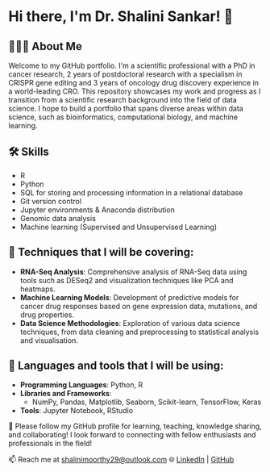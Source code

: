 # Hi there, I'm Dr. Shalini Sankar! 👋

## 🙋🏽‍♀️ About Me

Welcome to my GitHub portfolio. I'm a scientific professional with a PhD in cancer research, 2 years of postdoctoral research with a specialism in CRISPR gene editing and 3 years of oncology drug discovery experience in a world-leading CRO. This repository showcases my work and progress as I transition from a scientific research background into the field of data science. I hope to build a portfolio that spans diverse areas within data science, such as bioinformatics, computational biology, and machine learning.

## 🛠️ Skills

- R 
- Python 
- SQL for storing and processing information in a relational database
- Git version control
- Jupyter environments & Anaconda distribution
- Genomic data analysis 
- Machine learning (Supervised and Unsupervised Learning)

## 🔧 Techniques that I will be covering:

- **RNA-Seq Analysis**: Comprehensive analysis of RNA-Seq data using tools such as DESeq2 and visualization techniques like PCA and heatmaps.
- **Machine Learning Models**: Development of predictive models for cancer drug responses based on gene expression data, mutations, and drug properties.
- **Data Science Methodologies**: Exploration of various data science techniques, from data cleaning and preprocessing to statistical analysis and visualisation.

## 🔧 Languages and tools that I will be using:
- **Programming Languages**: Python, R
- **Libraries and Frameworks**:
    - NumPy, Pandas, Matplotlib, Seaborn, Scikit-learn, TensorFlow, Keras
- **Tools**: Jupyter Notebook, RStudio

🤝 Please follow my GitHub profile for learning, teaching, knowledge sharing, and collaborating! I look forward to connecting with fellow enthusiasts and professionals in the field!

📫 Reach me at [shalinimoorthy29@outlook.com](mailto:shalinimoorthy29@outlook.com)
🌐 [LinkedIn](https://www.linkedin.com/in/shalini-sankar-1bb4bab5/) | [GitHub](https://github.com/shalinimoorthy29)
